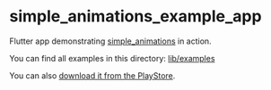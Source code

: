 # simple_animations_example_app

Flutter app demonstrating [simple_animations](https://pub.dartlang.org/packages/simple_animations) in action.

You can find all examples in this directory:
[lib/examples](https://github.com/felixblaschke/simple_animations/tree/master/example/lib/examples)

You can also [download it from the PlayStore](https://play.google.com/store/apps/details?id=com.blaschke.simple_animations_example_app).